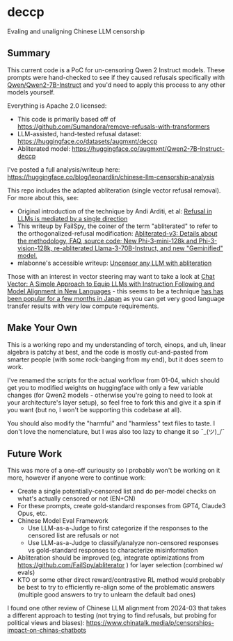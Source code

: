 # deccp
Evaling and unaligning Chinese LLM censorship

## Summary
This current code is a PoC for un-censoring Qwen 2 Instruct models.
These prompts were hand-checked to see if they caused refusals specifically with [Qwen/Qwen2-7B-Instruct](https://huggingface.co/Qwen/Qwen2-7B-Instruct) and you'd need to apply this process to any other models yourself.

Everything is Apache 2.0 licensed:
* This code is primarily based off of https://github.com/Sumandora/remove-refusals-with-transformers
* LLM-assisted, hand-tested refusal dataset: https://huggingface.co/datasets/augmxnt/deccp
* Abliterated model: https://huggingface.co/augmxnt/Qwen2-7B-Instruct-deccp

I've posted a full analysis/writeup here: https://huggingface.co/blog/leonardlin/chinese-llm-censorship-analysis

This repo includes the adapted abliteration (single vector refusal removal). For more about this, see:

* Original introduction of the technique by Andi Arditi, et al: [Refusal in LLMs is mediated by a single direction](https://www.alignmentforum.org/posts/jGuXSZgv6qfdhMCuJ/refusal-in-llms-is-mediated-by-a-single-direction)
* This writeup by FailSpy, the coiner of the term "abliterated" to refer to the orthogonalized-refusal modification: [Abliterated-v3: Details about the methodology, FAQ, source code; New Phi-3-mini-128k and Phi-3-vision-128k, re-abliterated Llama-3-70B-Instruct, and new "Geminified" model.](https://www.reddit.com/r/LocalLLaMA/comments/1d2vdnf/abliteratedv3_details_about_the_methodology_faq/)
* mlabonne's accessible writeup: [Uncensor any LLM with abliteration](https://mlabonne.github.io/blog/posts/2024-06-04_Uncensor_any_LLM_with_abliteration.html)

Those with an interest in vector steering may want to take a look at [Chat Vector: A Simple Approach to Equip LLMs with Instruction Following and Model Alignment in New Languages](https://arxiv.org/abs/2310.04799) - this seems to be a technique [has has been popular for a few months in Japan](https://note.com/hatti8/n/n7262c9576e3f) as you can get very good language transfer results with very low compute requirements.

## Make Your Own
This is a working repo and my understanding of torch, einops, and uh, linear algebra is patchy at best, and the code is mostly cut-and-pasted from smarter people (with some rock-banging from my end), but it does seem to work.

I've renamed the scripts for the actual workflow from 01-04, which should get you to modified weights on huggingface with only a few variable changes (for Qwen2 models - otherwise you're going to need to look at your architecture's layer setup), so feel free to fork this and give it a spin if you want (but no, I won't be supporting this codebase at all).

You should also modify the "harmful" and "harmless" text files to taste. I don't love the nomenclature, but I was also too lazy to change it so ¯\_(ツ)_/¯


## Future Work

This was more of a one-off curiousity so I probably won't be working on it more, however if anyone were to continue work:

* Create a single potentially-censored list and do per-model checks on what's actually censored or not (EN+CN)
* For these prompts, create gold-standard responses from GPT4, Claude3 Opus, etc.
* Chinese Model Eval Framework
  * Use LLM-as-a-Judge to first categorize if the responses to the censored list are refusals or not
  * Use LLM-as-a-Judge to classify/analyze non-censored responses vs gold-standard responses to characterize misinformation
* Abliteration should be improved (eg, integrate optimizations from https://github.com/FailSpy/abliterator ) for layer selection (combined w/ evals)
* KTO or some other direct reward/contrastive RL method would probably be best to try to efficiently re-align some of the problematic answers (multiple good answers to try to unlearn the default bad ones)

I found one other review of Chinese LLM alignment from 2024-03 that takes a different approach to testing (not trying to find refusals, but probing for political views and biases): https://www.chinatalk.media/p/censorships-impact-on-chinas-chatbots
